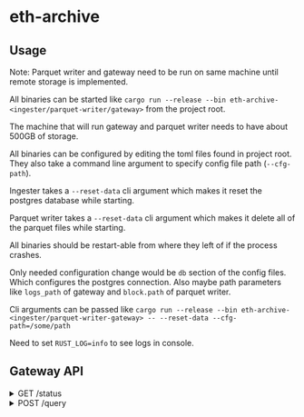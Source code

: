 # eth-archive

## Usage

Note: Parquet writer and gateway need to be run on same machine until remote storage is implemented.

All binaries can be started like `cargo run --release --bin eth-archive-<ingester/parquet-writer/gateway>` from the project root.

The machine that will run gateway and parquet writer needs to have about 500GB of storage.

All binaries can be configured by editing the toml files found in project root. They also take a command line argument to specify config file path (`--cfg-path`).

Ingester takes a `--reset-data` cli argument which makes it reset the postgres database while starting.

Parquet writer takes a `--reset-data` cli argument which makes it delete all of the parquet files while starting.

All binaries should be restart-able from where they left of if the process crashes.

Only needed configuration change would be `db` section of the config files. Which configures the postgres connection. Also maybe path parameters like `logs_path` of gateway and `block.path` of parquet writer.

Cli arguments can be passed like `cargo run --release --bin eth-archive-<ingester/parquet-writer-gateway> -- --reset-data --cfg-path=/some/path`

Need to set `RUST_LOG=info` to see logs in console.

## Gateway API

<details>
<summary>GET /status</summary>
response:

```javascript
{
  "parquetBlockNumber": number, // max block number in the parquet storage
  "dbMaxBlockNumber": number, // max block number in hot storage
  "dbMinBlockNumber": number, // min block number in hot storage
}
```

</details>

<details>
<summary>POST /query</summary>
request:

```javascript
{
  "fromBlock": number, // starting block number to include in range
  "toBlock": number, // ending block number of the range. returned block range is [fromBlock, toBlock). So toBlock is not included.
  "addresses": [{
    "address": string, // address of the contract
    // if topics[0] is ["a", "b", "c"] the logs will be filtered so only logs that have "a", "b" or "c" as their first topic will be returned.
    // if topics[0] is an empty array, any topic will pass the filter
    "topics": [[string]] 
  }],
  "fieldSelection": FieldSelection
}
```

[FieldSelection](https://github.com/subsquid/eth-archive/blob/21376a8a92c993c10376bc992f1d0627ec3e9f09/gateway/src/field_selection.rs#L30)

response:

```javascript
{
  "data": [ResponseRow],
  "metrics": {
    "buildQuery": number, // milliseconds it took to build the query
    "runQuery": number, // milliseconds it took to run the query
    "serializeResult": number, // milliseconds it took to serialize the results to common types (doesn't include json serialization time) 
    "total": number, // total number of milliseconds (doesn't include json serialization time)
  },
  "status": {
    "parquetBlockNumber": number, // max block number in the parquet storage
    "dbMaxBlockNumber": number, // max block number in hot storage
    "dbMinBlockNumber": number, // min block number in hot storage
  }
}

```

[ResponseRow](https://github.com/subsquid/eth-archive/blob/21376a8a92c993c10376bc992f1d0627ec3e9f09/core/src/types.rs#L185)

</details>
